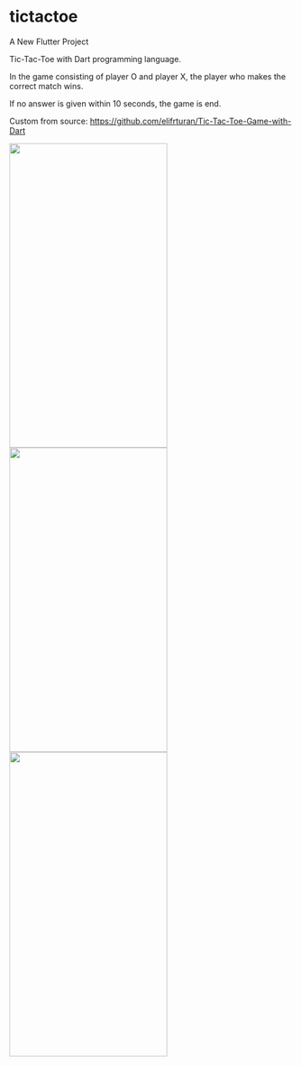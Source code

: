 # tictactoe

A New Flutter Project

Tic-Tac-Toe with Dart programming language. 

In the game consisting of player O and player X, the player who makes the correct match wins. 

If no answer is given within 10 seconds, the game is end.

Custom from source: https://github.com/elifrturan/Tic-Tac-Toe-Game-with-Dart

<img src="https://github.com/thanhctag1999/tictactoe/assets/71964825/16c7d496-a948-4575-9520-7b386c5b8954" width="280" height="540">
<img src="https://github.com/thanhctag1999/tictactoe/assets/71964825/16cb437a-6e86-48dd-89d6-b0e35a3e663d" width="280" height="540">
<img src="https://github.com/thanhctag1999/tictactoe/assets/71964825/93bf4e9d-d7b0-4cb3-8ef2-335e7f3f6f66" width="280" height="540">

